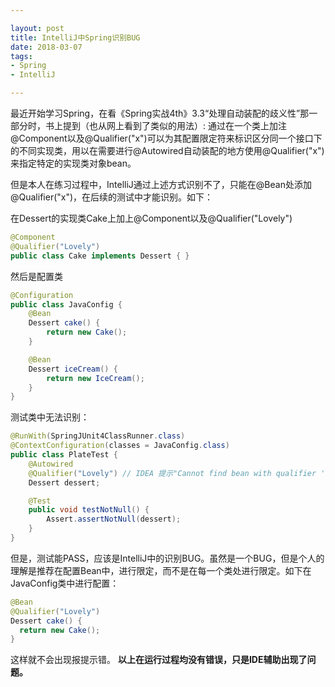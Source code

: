 ```yaml
---

layout: post
title: IntelliJ中Spring识别BUG
date: 2018-03-07
tags: 
- Spring
- IntelliJ

---
```

最近开始学习Spring，在看《Spring实战4th》3.3“处理自动装配的歧义性”那一部分时，书上提到（也从网上看到了类似的用法）:
通过在一个类上加注@Component以及@Qualifier("x")可以为其配置限定符来标识区分同一个接口下的不同实现类，用以在需要进行@Autowired自动装配的地方使用@Qualifier("x")来指定特定的实现类对象bean。

<!-- more -->

但是本人在练习过程中，IntelliJ通过上述方式识别不了，只能在@Bean处添加@Qualifier("x")，在后续的测试中才能识别。如下：

在Dessert的实现类Cake上加上@Component以及@Qualifier("Lovely")

```java
@Component
@Qualifier("Lovely")
public class Cake implements Dessert { }
```

然后是配置类

```java
@Configuration
public class JavaConfig {
    @Bean
    Dessert cake() {
        return new Cake();
    }

    @Bean
    Dessert iceCream() {
        return new IceCream();
    }
}
```

测试类中无法识别：

```java
@RunWith(SpringJUnit4ClassRunner.class)
@ContextConfiguration(classes = JavaConfig.class)
public class PlateTest {
    @Autowired
    @Qualifier("Lovely") // IDEA 提示"Cannot find bean with qualifier 'Lovely' "
    Dessert dessert;

    @Test
    public void testNotNull() {
        Assert.assertNotNull(dessert);
    }
}
```

但是，测试能PASS，应该是IntelliJ中的识别BUG。虽然是一个BUG，但是个人的理解是推荐在配置Bean中，进行限定，而不是在每一个类处进行限定。如下在JavaConfig类中进行配置：

```java
@Bean
@Qualifier("Lovely")
Dessert cake() {
  return new Cake();
}
```
这样就不会出现报提示错。
**以上在运行过程均没有错误，只是IDE辅助出现了问题。**
